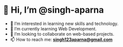 # 👋 Hi, I’m @singh-aparna  

- 👀 I’m interested in learning new skills and technology.  
- 🌱 I’m currently learning Web Development.  
- 💞️ I’m looking to collaborate on web-based projects.  
- 📫 How to reach me: **singh123aparna@gmail.com**  

<!---
singh-aparna/singh-aparna is a ✨ special ✨ repository because its `README.md` (this file) appears on your GitHub profile.  
You can click the Preview link to take a look at your changes.  
--->


